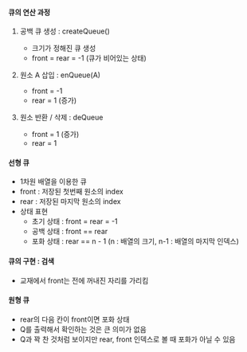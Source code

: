 #### 큐의 연산 과정
1. 공백 큐 생성 : createQueue()
    - 크기가 정해진 큐 생성
    - front = rear = -1 (큐가 비어있는 상태)

2. 원소 A 삽입 : enQueue(A)
    - front = -1
    - rear = 1 (증가)

3. 원소 반환 / 삭제 : deQueue
    - front = 1 (증가)
    - rear = 1

#### 선형 큐
- 1차원 배열을 이용한 큐
- front : 저장된 첫번째 원소의 index
- rear : 저장된 마지막 원소의 index
- 상태 표현
    - 초기 상태 : front = rear = -1
    - 공백 상태 : front == rear
    - 포화 상태 : rear == n - 1 (n : 배열의 크기, n-1 : 배열의 마지막 인덱스)
    
#### 큐의 구현 : 검색
- 교재에서 front는 전에 꺼내진 자리를 가리킴

#### 원형 큐
- rear의 다음 칸이 front이면 포화 상태
- Q를 출력해서 확인하는 것은 큰 의미가 없음
- Q과 꽉 찬 것처럼 보이지만 rear, front 인덱스로 볼 때 포화가 아닐 수 있음
